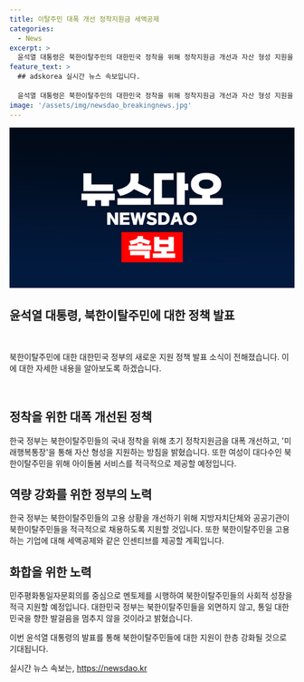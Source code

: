 ```yaml
---
title: 이탈주민 대폭 개선 정착지원금 세액공제
categories:
  - News
excerpt: >
  윤석열 대통령은 북한이탈주민의 대한민국 정착을 위해 정착지원금 개선과 자산 형성 지원을 약속했다. 또한 여성들을 위한 아이돌봄 서비스도 제공할 예정이며, 고용 상황을 개선하기 위해 세액공제와 인센티브를 제공할 계획이다. 민주평화통일자문회의를 중심으로 멘토제를 시행할 예정이며, 북한을 탈출한 동포들이 강제 북송되지 않도록 외교적 노력을 다할 것을 다짐했다. 이에 북한이탈주민들은 환호와 감동의 반응을 보였다.
feature_text: >
  ## adskorea 실시간 뉴스 속보입니다.

  윤석열 대통령은 북한이탈주민의 대한민국 정착을 위해 정착지원금 개선과 자산 형성 지원을 약속했다. 또한 여성들을 위한 아이돌봄 서비스도 제공할 예정이며, 고용 상황을 개선하기 위해 세액공제와 인센티브를 제공할 계획이다. 민주평화통일자문회의를 중심으로 멘토제를 시행할 예정이며, 북한을 탈출한 동포들이 강제 북송되지 않도록 외교적 노력을 다할 것을 다짐했다. 이에 북한이탈주민들은 환호와 감동의 반응을 보였다.
image: '/assets/img/newsdao_breakingnews.jpg'
---
```


<p><img src="/assets/img/newsdao_breakingnews.jpg" alt="adskorea 속보" /></p>

<h2>윤석열 대통령, 북한이탈주민에 대한 정책 발표</h2>

<p data-ke-size="size16">&nbsp;</p>

<p>북한이탈주민에 대한 대한민국 정부의 새로운 지원 정책 발표 소식이 전해졌습니다. 이에 대한 자세한 내용을 알아보도록 하겠습니다. </p>

<p data-ke-size="size16">&nbsp;</p>

<h2 data-ke-size="size26">정착을 위한 대폭 개선된 정책</h2>

<p>한국 정부는 북한이탈주민들의 국내 정착을 위해 초기 정착지원금을 대폭 개선하고, '미래행복통장'을 통해 자산 형성을 지원하는 방침을 밝혔습니다. 또한 여성이 대다수인 북한이탈주민을 위해 아이돌봄 서비스를 적극적으로 제공할 예정입니다.</p>

<h2 data-ke-size="size26">역량 강화를 위한 정부의 노력</h2>

<p>한국 정부는 북한이탈주민들의 고용 상황을 개선하기 위해 지방자치단체와 공공기관이 북한이탈주민들을 적극적으로 채용하도록 지원할 것입니다. 또한 북한이탈주민을 고용하는 기업에 대해 세액공제와 같은 인센티브를 제공할 계획입니다.</p>

<h2 data-ke-size="size26">화합을 위한 노력</h2>

<p>민주평화통일자문회의를 중심으로 멘토제를 시행하여 북한이탈주민들의 사회적 성장을 적극 지원할 예정입니다. 대한민국 정부는 북한이탈주민들을 외면하지 않고, 통일 대한민국을 향한 발걸음을 멈추지 않을 것이라고 밝혔습니다.</p>

<p>이번 윤석열 대통령의 발표를 통해 북한이탈주민들에 대한 지원이 한층 강화될 것으로 기대됩니다.</p>
실시간 뉴스 속보는, <a href="https://newsdao.kr" rel="dofollow">https://newsdao.kr</a>


